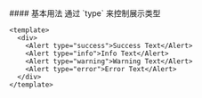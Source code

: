<cn>
#### 基本用法
通过 `type` 来控制展示类型
</cn>

```vue
<template>
  <div>
    <Alert type="success">Success Text</Alert>
    <Alert type="info">Info Text</Alert>
    <Alert type="warning">Warning Text</Alert>
    <Alert type="error">Error Text</Alert>
  </div>
</template>
```